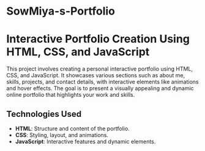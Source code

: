 # SowMiya-s-Portfolio
# Interactive Portfolio Creation Using HTML, CSS, and JavaScript

This project involves creating a personal interactive portfolio using HTML, CSS, and JavaScript. It showcases various sections such as about me, skills, projects, and contact details, with interactive elements like animations and hover effects. The goal is to present a visually appealing and dynamic online portfolio that highlights your work and skills.

## Technologies Used
- **HTML**: Structure and content of the portfolio.
- **CSS**: Styling, layout, and animations.
- **JavaScript**: Interactive features and dynamic elements.
